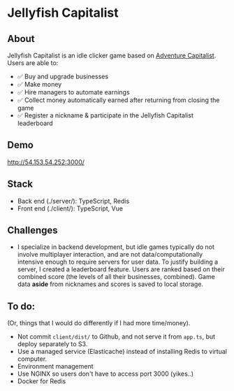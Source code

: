 # Jellyfish Capitalist

## About

Jellyfish Capitalist is an idle clicker game based on [Adventure Capitalist](https://en.wikipedia.org/wiki/AdVenture_Capitalist). Users are able to:

- ✅ Buy and upgrade businesses
- ✅ Make money
- ✅ Hire managers to automate earnings
- ✅ Collect money automatically earned after returning from closing the game
- ✅ Register a nickname & participate in the Jellyfish Capitalist leaderboard

## Demo

http://54.153.54.252:3000/

## Stack

- Back end (./server/): TypeScript, Redis
- Front end (./client/): TypeScript, Vue

## Challenges

- I specialize in backend development, but idle games typically do not involve multiplayer interaction, and are not data/computationally intensive enough to require servers for user data. To justify building a server, I created a leaderboard feature. Users are ranked based on their combined score (the levels of all their businesses, combined). Game data **aside** from nicknames and scores is saved to local storage.

## To do:
(Or, things that I would do differently if I had more time/money).

- Not commit `client/dist/` to Github, and not serve it from `app.ts`, but deploy separately to S3.
- Use a managed service (Elasticache) instead of installing Redis to virtual computer.
- Environment management
- Use NGINX so users don't have to access port 3000 (yikes..)
- Docker for Redis
